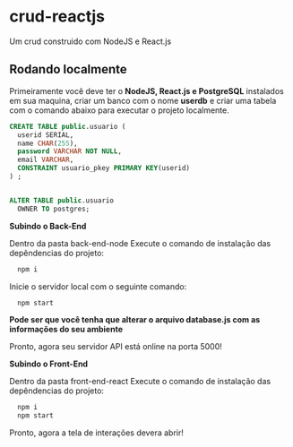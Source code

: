 # crud-reactjs

Um crud construido com NodeJS e React.js

## Rodando localmente



Primeiramente você deve ter o **NodeJS, React.js e PostgreSQL** instalados em sua maquina, criar um banco com o nome **userdb** e criar uma tabela com o comando abaixo para executar o projeto localmente.


```sql
CREATE TABLE public.usuario (
  userid SERIAL,
  name CHAR(255),
  password VARCHAR NOT NULL,
  email VARCHAR,
  CONSTRAINT usuario_pkey PRIMARY KEY(userid)
) ;


ALTER TABLE public.usuario
  OWNER TO postgres;
```


**Subindo o Back-End**

Dentro da pasta back-end-node Execute o comando de instalação das depêndencias do projeto:

```bash
  npm i
```
Inicie o servidor local com o seguinte comando:

```bash
  npm start
```

**Pode ser que você tenha que alterar o arquivo database.js com as informações do seu ambiente**

Pronto, agora seu servidor API está online na porta 5000!

**Subindo o  Front-End**

Dentro da pasta front-end-react Execute o comando de instalação das depêndencias do projeto:

```bash
  npm i
  npm start
```

Pronto, agora a tela de interações devera abrir!


